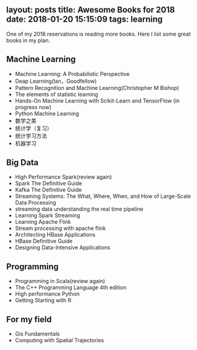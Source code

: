 layout: posts
title: Awesome Books for 2018
date: 2018-01-20 15:15:09
tags: learning
---
One of my 2018 reservations is reading more books. Here I list some great books in my plan.

## Machine Learning
+ Machine Learning: A Probabilistic Perspective
+ Deap Learning(Ian，Goodfellow)
+ Pattern Recognition and Machine Learning(Christopher M Bishop)
+ The elements of statistic learning
+ Hands-On Machine Learning with Scikit-Learn and TensorFlow (in progress now)
+ Python Machine Learning
+ 数学之美
+ 统计学（复习）
+ 统计学习方法
+ 机器学习

<!--more-->

## Big Data
+ High Performance Spark(review again)
+ Spark The Definitive Guide
+ Kafka The Definitive Guide
+ Streaming Systems: The What, Where, When, and How of Large-Scale Data Processing
+ streaming data understanding the real time pipeline
+ Learning Spark Streaming
+ Learning Apache Flink
+ Stream processing with apache flink
+ Architecting HBase Applications
+ HBase Definitive Guide
+ Designing Data-Intensive Applications


## Programming
+ Programming in Scala(review again)
+ The C++ Programming Language 4th edition
+ High performance Python
+ Getting Starting with R


## For my field
+ Gis Fundamentals
+ Computing with Spatial Trajectories





